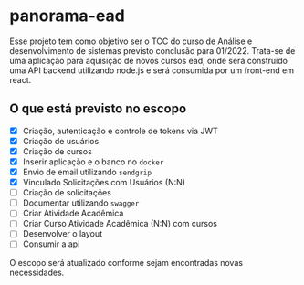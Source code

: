 # panorama-ead
Esse projeto tem como objetivo ser o TCC do curso de Análise e desenvolvimento de sistemas previsto conclusão para 01/2022.
Trata-se de uma aplicação para aquisição de novos cursos ead, onde será construido uma API backend utilizando node.js e será consumida por um front-end em react.

## O que está previsto no escopo
- [x] Criação, autenticação e controle de tokens via JWT
- [x] Criação de usuários
- [x] Criação de cursos
- [x] Inserir aplicação e o banco no `docker`
- [x] Envio de email utilizando `sendgrip`
- [x] Vinculado Solicitações com Usuários (N:N)
- [ ] Criação de solicitações
- [ ] Documentar utilizando `swagger`
- [ ] Criar Atividade Acadêmica
- [ ] Criar Curso Atividade Acadêmica (N:N) com cursos
- [ ] Desenvolver o layout
- [ ] Consumir a api

O escopo será atualizado conforme sejam encontradas novas necessidades.
